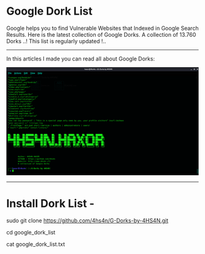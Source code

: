 # Google Dork List

Google helps you to find Vulnerable Websites that Indexed in Google Search Results. Here is the latest collection of Google Dorks. A collection of 13.760 Dorks ..! This list is regularly updated !..
****
In this articles I made you can read all about Google Dorks:

![Screenshot](DORKS.png )
****

# Install Dork List -

sudo git clone https://github.com/4hs4n/G-Dorks-by-4HS4N.git

cd google_dork_list

cat google_dork_list.txt






